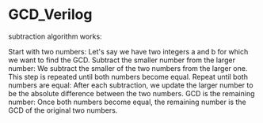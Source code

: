 # GCD_Verilog
 subtraction algorithm works:

Start with two numbers:
 Let's say we have two integers a and b for which we want to find the GCD.
Subtract the smaller number from the larger number: We subtract the smaller of the two numbers from the larger one. This step is repeated until both numbers become equal.
Repeat until both numbers are equal: After each subtraction, we update the larger number to be the absolute difference between the two numbers.
GCD is the remaining number: Once both numbers become equal, the remaining number is the GCD of the original two numbers.
